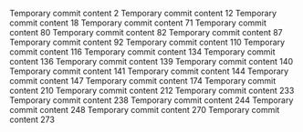 Temporary commit content 2
Temporary commit content 12
Temporary commit content 18
Temporary commit content 71
Temporary commit content 80
Temporary commit content 82
Temporary commit content 87
Temporary commit content 92
Temporary commit content 110
Temporary commit content 116
Temporary commit content 134
Temporary commit content 136
Temporary commit content 139
Temporary commit content 140
Temporary commit content 141
Temporary commit content 144
Temporary commit content 147
Temporary commit content 174
Temporary commit content 210
Temporary commit content 212
Temporary commit content 233
Temporary commit content 238
Temporary commit content 244
Temporary commit content 248
Temporary commit content 270
Temporary commit content 273
